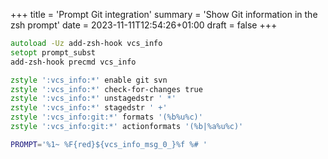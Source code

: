 +++
title = 'Prompt Git integration'
summary = 'Show Git information in the zsh prompt'
date = 2023-11-11T12:54:26+01:00
draft = false
+++

```zsh
autoload -Uz add-zsh-hook vcs_info
setopt prompt_subst
add-zsh-hook precmd vcs_info

zstyle ':vcs_info:*' enable git svn
zstyle ':vcs_info:*' check-for-changes true
zstyle ':vcs_info:*' unstagedstr ' *'
zstyle ':vcs_info:*' stagedstr ' +'
zstyle ':vcs_info:git:*' formats '(%b%u%c)'
zstyle ':vcs_info:git:*' actionformats '(%b|%a%u%c)'

PROMPT='%1~ %F{red}${vcs_info_msg_0_}%f %# '
```
